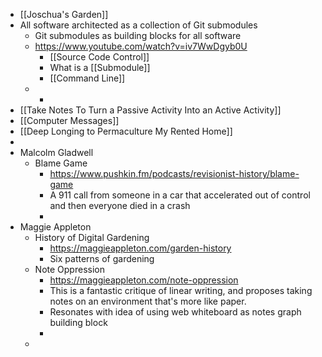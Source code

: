 - [[Joschua's Garden]]
- All software architected as a collection of Git submodules
	- Git submodules as building blocks for all software
	- https://www.youtube.com/watch?v=iv7WwDgyb0U
		- [[Source Code Control]]
		- What is a [[Submodule]]
		- [[Command Line]]
	-
		-
- [[Take Notes To Turn a Passive Activity Into an Active Activity]]
- [[Computer Messages]]
- [[Deep Longing to Permaculture My Rented Home]]
-
- Malcolm Gladwell
	- Blame Game
		- https://www.pushkin.fm/podcasts/revisionist-history/blame-game
		- A 911 call from someone in a car that accelerated out of control and then everyone died in a crash
		-
- Maggie Appleton
	- History of Digital Gardening
		- https://maggieappleton.com/garden-history
		- Six patterns of gardening
	- Note Oppression
		- https://maggieappleton.com/note-oppression
		- This is a fantastic critique of linear writing, and proposes taking notes on an environment that's more like paper.
		- Resonates with idea of using web whiteboard as notes graph building block
		-
	-